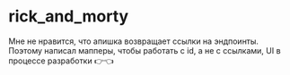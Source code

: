 # rick_and_morty

Мне не нравится, что апишка возвращает ссылки на эндпоинты.
Поэтому написал мапперы, чтобы работать с id, а не с ссылками,
UI в процессе разработки 👉👈

